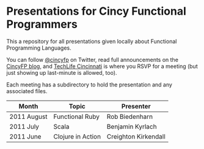 # Presentations for Cincy Functional Programmers

This a repository for all presentations given locally about Functional
Programming Languages.

You can follow [@cincyfp](https://twitter.com/#!/cincyfp) on Twitter, read
full announcements on the [CincyFP blog][blog], and [TechLife Cincinnati][mtg]
is where you RSVP for a meeting (but just showing up last-minute is allowed,
too).

Each meeting has a subdirectory to hold the presentation and any associated files.

<table>
<thead><tr><th>Month</th><th>Topic</th><th>Presenter</th></tr></thead>
<tbody>
<tr><td>2011 August </td><td>Functional Ruby  </td><td>Rob Biedenharn      </td></tr>
<tr><td>2011 July   </td><td>Scala            </td><td>Benjamin Kyrlach    </td></tr>
<tr><td>2011 June   </td><td>Clojure in Action</td><td>Creighton Kirkendall</td></tr>
</tbody>
</table>

[blog]: http://cincyfp.wordpress.com/
[mtg]:  http://www.meetup.com/TechLife-Cincinnati/

